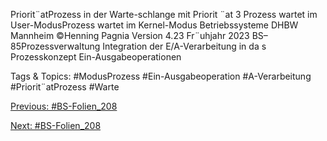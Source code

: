 Priorit¨atProzess in der Warte-schlange mit Priorit ¨at 3
Prozess wartet
im User-ModusProzess wartet
im Kernel-Modus
Betriebssysteme DHBW Mannheim ©Henning Pagnia Version 4.23 Fr¨uhjahr 2023 BS–85Prozessverwaltung Integration der E/A-Verarbeitung in da s Prozesskonzept Ein-Ausgabeoperationen

   Tags & Topics:
   #ModusProzess
   #Ein-Ausgabeoperation
   #A-Verarbeitung
   #Priorit¨atProzess
   #Warte

[Previous: #BS-Folien_208](BS-Folien_208.md)

[Next: #BS-Folien_208](BS-Folien_208.md)